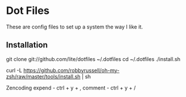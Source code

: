 Dot Files
====

These are config files to set up a system the way I like it.

Installation
----

  git clone git://github.com/lite/dotfiles ~/.dotfiles
  cd ~/.dotfiles
  ./install.sh

  curl -L https://github.com/robbyrussell/oh-my-zsh/raw/master/tools/install.sh | sh

Zencoding
  expend - ctrl + y + ,
  comment - ctrl + y + / 
  
